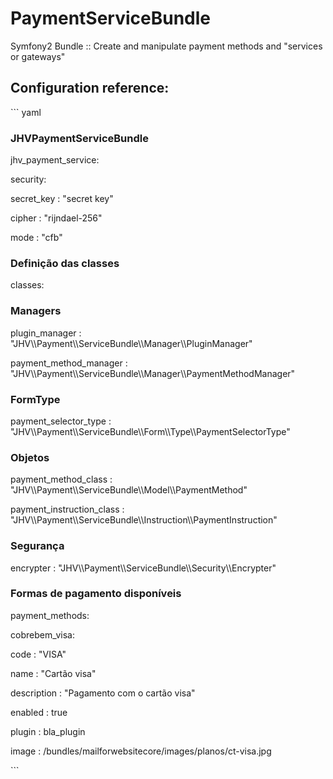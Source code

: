PaymentServiceBundle
====================

Symfony2 Bundle :: Create and manipulate payment methods and "services or
gateways"



Configuration reference:
------------------------



\`\`\` yaml

### JHVPaymentServiceBundle



jhv_payment_service:



security:



secret_key  : "secret key"



cipher      : "rijndael-256"



mode        : "cfb"







### Definição das classes



classes:



### Managers



plugin_manager            :
"JHV\\\\Payment\\\\ServiceBundle\\\\Manager\\\\PluginManager"



payment_method_manager    :
"JHV\\\\Payment\\\\ServiceBundle\\\\Manager\\\\PaymentMethodManager"







### FormType



payment_selector_type     :
"JHV\\\\Payment\\\\ServiceBundle\\\\Form\\\\Type\\\\PaymentSelectorType"







### Objetos



payment_method_class      :
"JHV\\\\Payment\\\\ServiceBundle\\\\Model\\\\PaymentMethod"



payment_instruction_class :
"JHV\\\\Payment\\\\ServiceBundle\\\\Instruction\\\\PaymentInstruction"







### Segurança



encrypter                 :
"JHV\\\\Payment\\\\ServiceBundle\\\\Security\\\\Encrypter"











### Formas de pagamento disponíveis



payment_methods:



cobrebem_visa:



code          : "VISA"



name          : "Cartão visa"



description   : "Pagamento com o cartão visa"



enabled       : true



plugin        : bla_plugin



image         : /bundles/mailforwebsitecore/images/planos/ct-visa.jpg

\`\`\`
